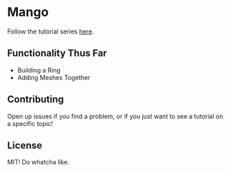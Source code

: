 # Mango

Follow the tutorial series [here](https://youtu.be/uM5EykxswWs).

## Functionality Thus Far

- Building a Ring
- Adding Meshes Together

## Contributing

Open up issues if you find a problem, or if you just want to see a tutorial on a specific topic!

## License

MIT! Do whatcha like.